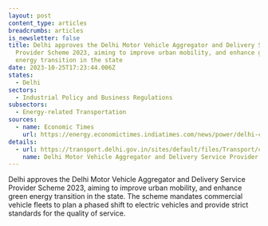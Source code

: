 ```yaml
---
layout: post
content_type: articles
breadcrumbs: articles
is_newsletter: false
title: Delhi approves the Delhi Motor Vehicle Aggregator and Delivery Service
  Provider Scheme 2023, aiming to improve urban mobility, and enhance green
  energy transition in the state
date: 2023-10-25T17:23:44.006Z
states:
  - Delhi
sectors:
  - Industrial Policy and Business Regulations
subsectors:
  - Energy-related Transportation
sources:
  - name: Economic Times
    url: https://energy.economictimes.indiatimes.com/news/power/delhi-clears-motor-vehicle-aggregator-scheme-2023-file-sent-to-lg/104512531
details:
  - url: https://transport.delhi.gov.in/sites/default/files/Transport/circulars-orders/motor_vehicle_act-hindi-english_23052023.pdf
    name: Delhi Motor Vehicle Aggregator and Delivery Service Provider Scheme 2023
---
```

Delhi approves the Delhi Motor Vehicle Aggregator and Delivery Service Provider Scheme 2023, aiming to improve urban mobility, and enhance green energy transition in the state. The scheme mandates commercial vehicle fleets to plan a phased shift to electric vehicles and provide strict standards for the quality of service.
